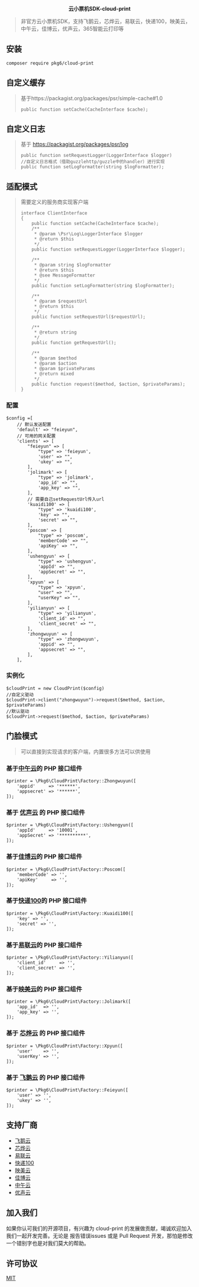 <p align="center">
	<strong>云小票机SDK-cloud-print</strong>
</p>




> 非官方云小票机SDK，支持飞鹅云，芯烨云，易联云，快递100，映美云，中午云，佳博云，优声云，365智能云打印等



## 安装

~~~
composer require pkg6/cloud-print
~~~

## 自定义缓存

> 基于https://packagist.org/packages/psr/simple-cache#1.0
>
> ```
> public function setCache(CacheInterface $cache);
> ```

## 自定义日志

> 基于 https://packagist.org/packages/psr/log
>
> ```
> public function setRequestLogger(LoggerInterface $logger)
> //自定义日志格式（借助guzzlehttp/guzzle中的handler）进行实现
> public function setLogFormatter(string $logFormatter);
> ```

## 适配模式

> 需要定义的服务商实现客户端
>
> ```
> interface ClientInterface
> {
>     public function setCache(CacheInterface $cache);
>     /**
>      * @param \Psr\Log\LoggerInterface $logger
>      * @return $this
>      */
>     public function setRequestLogger(LoggerInterface $logger);
> 
>     /**
>      * @param string $logFormatter
>      * @return $this
>      * @see MessageFormatter
>      */
>     public function setLogFormatter(string $logFormatter);
> 
>     /**
>      * @param $requestUrl
>      * @return $this
>      */
>     public function setRequestUrl($requestUrl);
> 
>     /**
>      * @return string
>      */
>     public function getRequestUrl();
> 
>     /**
>      * @param $method
>      * @param $action
>      * @param $privateParams
>      * @return mixed
>      */
>     public function request($method, $action, $privateParams);
> }
> ```

### 配置

~~~
$config =[
    // 默认发送配置
    'default' => "feieyun",
    // 可用的网关配置
    'clients' => [
        "feieyun" => [
            "type" => 'feieyun',
            'user' => "",
            'ukey' => "",
        ],
        'jolimark' => [
            "type" => 'jolimark',
            'app_id' => "",
            'app_key' => "",
        ],
        // 需要自己setRequestUrl传入url
        'kuaidi100' => [
            "type" => 'kuaidi100',
            'key' => "",
            'secret' => "",
        ],
        'poscom' => [
            "type" => 'poscom',
            'memberCode' => "",
            'apiKey' => "",
        ],
        'ushengyun' => [
            "type" => 'ushengyun',
            'appId' => "",
            'appSecret' => "",
        ],
        'xpyun' => [
            "type" => 'xpyun',
            "user" => "",
            "userKey" => "",
        ],
        'yilianyun' => [
            "type" => 'yilianyun',
            'client_id' => "",
            'client_secret' => "",
        ],
        'zhongwuyun' => [
            "type" => 'zhongwuyun',
            'appid' => "",
            'appsecret' => "",
        ],
    ],
~~~

### 实例化

~~~
$cloudPrint = new CloudPrint($config)
//自定义驱动
$cloudPrint->client("zhongwuyun")->request($method, $action, $privateParams)
//默认驱动
$cloudPrint->request($method, $action, $privateParams)
~~~

## 门脸模式

> 可以直接到实现请求的客户端，内置很多方法可以供使用

### 基于[中午云](http://www.zhongwu.co/)的 PHP 接口组件

~~~
$printer = \Pkg6\CloudPrint\Factory::Zhongwuyun([
    'appid'     => '******',
    'appsecret' => '******',
]);
~~~

### 基于 [优声云](https://www.ushengyun.com/) 的 PHP 接口组件

~~~
$printer = \Pkg6\CloudPrint\Factory::Ushengyun([
    'appId'     => '10001',
    'appSecret' => '**********',
]);
~~~

### 基于[佳博云](https://dev.poscom.cn/)的 PHP 接口组件

~~~
$printer = \Pkg6\CloudPrint\Factory::Poscom([
    'memberCode' => '',
    'apiKey'     => '',
]);
~~~

### 基于[快递100](https://api.kuaidi100.com/document/5f0ff6adbc8da837cbd8aef8)的 PHP 接口组件

~~~
$printer = \Pkg6\CloudPrint\Factory::Kuaidi100([
    'key' => '',
    'secret' => '',
]);
~~~

### 基于[易联云](https://www.yilianyun.net/)的 PHP 接口组件

~~~
$printer = \Pkg6\CloudPrint\Factory::Yilianyun([
    'client_id'     => '',
    'client_secret' => '',
]);
~~~

### 基于[映美云](http://open.jolimark.com/)的 PHP 接口组件

~~~
$printer = \Pkg6\CloudPrint\Factory::Jolimark([
    'app_id'  => '',
    'app_key' => '',
]);
~~~

### 基于 [芯烨云](https://www.xpyun.net/open/index.html) 的 PHP 接口组件

~~~
$printer = \Pkg6\CloudPrint\Factory::Xpyun([
    'user'    => '',
    'userKey' => '',
]);
~~~

### 基于 [飞鹅云](http://help.feieyun.com/document.php) 的 PHP 接口组件

~~~
$printer = \Pkg6\CloudPrint\Factory::Feieyun([
    'user' => '',
    'ukey' => '',
]);
~~~


## 支持厂商

- [飞鹅云](http://help.feieyun.com/document.php) 
- [芯烨云](https://www.xpyun.net/open/index.html)
- [易联云](https://www.yilianyun.net/)
- [快递100](https://api.kuaidi100.com/document/5f0ff6a32977d50a94e10235)
- [映美云](http://open.jolimark.com/)
- [佳博云](https://dev.poscom.cn/)
- [中午云](http://www.zhongwu.co/)
- [优声云](https://www.ushengyun.com/)




##  加入我们

如果你认可我们的开源项目，有兴趣为 cloud-print 的发展做贡献，竭诚欢迎加入我们一起开发完善。无论是 报告错误issues 或是 Pull Request 开发，那怕是修改一个错别字也是对我们莫大的帮助。


##  许可协议
[MIT](https://opensource.org/licenses/MIT)

